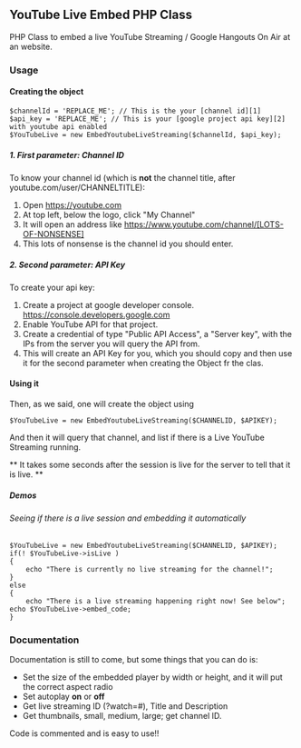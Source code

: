 ## YouTube Live Embed PHP Class

PHP Class to embed a live YouTube Streaming / Google Hangouts On Air at an website.

### Usage

#### Creating the object

    $channelId = 'REPLACE_ME'; // This is the your [channel id][1]
    $api_key = 'REPLACE_ME'; // This is your [google project api key][2] with youtube api enabled
    $YouTubeLive = new EmbedYoutubeLiveStreaming($channelId, $api_key);

##### 1. First parameter: Channel ID

To know your channel id (which is **not** the channel title, after youtube.com/user/CHANNELTITLE):

1. Open https://youtube.com
2. At top left, below the logo, click "My Channel"
3. It will open an address like https://www.youtube.com/channel/[LOTS-OF-NONSENSE]
4. This lots of nonsense is the channel id you should enter.


##### 2. Second parameter: API Key

To create your api key:

1. Create a project at google developer console. https://console.developers.google.com
2. Enable YouTube API for that project.
3. Create a credential  of type "Public API Access", a "Server key", with the IPs from the server you will query the API from.
4. This will create an API Key for you, which you should copy and then use it for the second parameter when creating the Object fr the clas.

#### Using it

Then, as we said, one will create the object using

    $YouTubeLive = new EmbedYoutubeLiveStreaming($CHANNELID, $APIKEY);

And then it will query that channel, and list if there is a Live YouTube Streaming running.

** It takes some seconds after the session is live for the server to tell that it is live. **

##### Demos

###### Seeing if there is a live session and embedding it automatically

    $YouTubeLive = new EmbedYoutubeLiveStreaming($CHANNELID, $APIKEY);
    if(! $YouTubeLive->isLive )
    {
        echo "There is currently no live streaming for the channel!";
    }
    else
    {
        echo "There is a live streaming happening right now! See below";
	echo $YouTubeLive->embed_code;
    }
    
### Documentation

Documentation is still to come, but some things that you can do is:

* Set the size of the embedded player by width or height, and it will put the correct aspect radio
* Set autoplay **on** or **off**
* Get live streaming ID (?watch=#), Title and Description
* Get thumbnails, small, medium, large; get channel ID.

Code is commented and is easy to use!!
